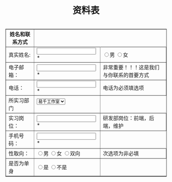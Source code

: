 <HTML>
<HEAD>
<h1 align=center>资料表<h1>
</HEAD>
<BODY>
<TABLE border=1>
<tr><td align=center>  <b>  姓名和联系方式
<tr><td>真实姓名:
<td><input type="text" >*
<td><input type="radio" name="sex" value="男">男 
	<input type="radio" name="sex" value="女">女
<tr><td>电子邮箱：
	<td><input type="text">*
	<td>非常重要！！！这是我们与你联系的首要方式
    <tr><td>电话：
	<td><input type="text">*
	   <td>电话为必须填选项
    <tr><td>所实习部门
	<td><form action=“”>
	<select name=“所选实习部门”>
	<option value=“易千工作室” selected>易千工作室</option>	
	<option value="研发">研发</option>
	<option value="设计">设计</option>
	<option value="运行">运行</option>
	<option value="内存">内存</option>
	</select>
	</form>
	<tr><td>实习岗位：
	<td><input type="text">*
	   <td>研发部岗位：前端，后端，维护
	<tr><td>手机号码：
	<td><input type="text">*
	<tr><td>性取向：
	<td><input type="radio" name=“sext” value=“boy”>男
	<input type="radio" name=“sext” value=“girl”>女
	<input type="radio" name=“sext” value=“boy and girl”>双向
	   <td>次选项为非必填
	<tr><td>是否为单身
		<td><input type="radio" name=“single dog” value="yes">是
		<input type="radio" name=“single dog” value="no">不是
	
</TABLE>
</BODY>
</HTML>
